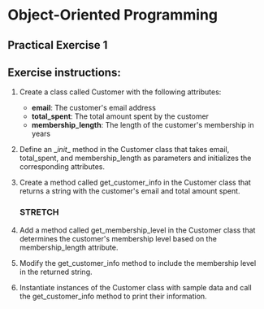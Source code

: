 # Object-Oriented Programming

## Practical Exercise 1

## Exercise instructions:

1. Create a class called Customer with the following attributes:
   * **email**: The customer's email address
   * **total_spent**: The total amount spent by the customer
   * **membership_length**: The length of the customer's membership in years
2. Define an \__init__ method in the Customer class that takes email, total_spent, and membership_length as parameters and initializes the corresponding attributes.
3. Create a method called get_customer_info in the Customer class that returns a string with the customer's email and total amount spent.
   
   ### **STRETCH**
4. Add a method called get_membership_level in the Customer class that determines the customer's membership level based on the membership_length attribute.
5. Modify the get_customer_info method to include the membership level in the returned string.
6. Instantiate instances of the Customer class with sample data and call the get_customer_info method to print their information.
